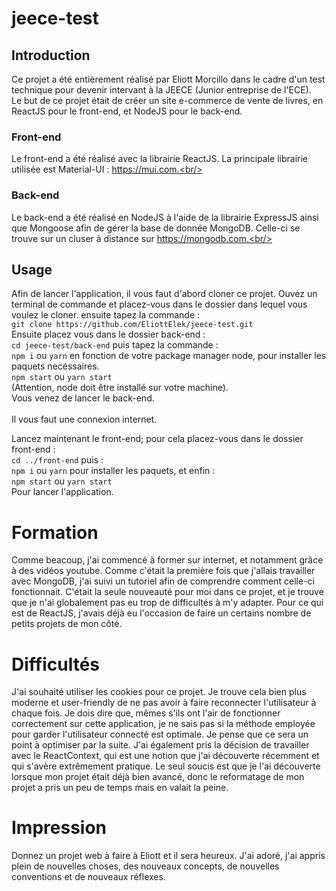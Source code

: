 # jeece-test

## Introduction

Ce projet a été entièrement réalisé par Eliott Morcillo dans le cadre d'un test technique pour devenir intervant à la JEECE (Junior entreprise de l'ECE).<br/>
Le but de ce projet était de créer un site e-commerce de vente de livres, en ReactJS pour le front-end, et NodeJS pour le back-end.<br/>

### Front-end 
Le front-end a été réalisé avec la librairie ReactJS. La principale librairie utilisée est Material-UI : https://mui.com.<br/>
### Back-end
Le back-end a été réalisé en NodeJS à l'aide de la librairie ExpressJS ainsi que Mongoose afin de gérer la base de donnée MongoDB. Celle-ci se trouve sur un cluser
à distance sur https://mongodb.com.<br/>

## Usage

Afin de lancer l'application, il vous faut d'abord cloner ce projet. Ouvez un terminal de commande et placez-vous dans le dossier dans lequel vous voulez le cloner. 
ensuite tapez la commande :<br/>
`git clone https://github.com/EliottElek/jeece-test.git`<br/>
Ensuite placez vous dans le dossier back-end :<br/>
`cd jeece-test/back-end` puis tapez la commande : <br/>
`npm i` ou `yarn` en fonction de votre package manager node, pour installer les paquets necéssaires.<br/>
`npm start` ou `yarn start`<br/>
(Attention, node doit être installé sur votre machine).<br/>
Vous venez de lancer le back-end.<br/><br/>
Il vous faut une connexion internet.  

Lancez maintenant le front-end; pour cela placez-vous dans le dossier front-end :<br/>
`cd ../front-end` puis :<br/>
`npm i` ou `yarn` pour installer les paquets, et enfin :<br/>
`npm start` ou `yarn start`<br/>
Pour lancer l'application.<br/>

# Formation

Comme beacoup, j'ai commencé à former sur internet, et notamment grâce à des vidéos youtube. Comme c'était la première fois que j'allais travailler avec MongoDB, j'ai suivi un tutoriel afin de comprendre comment celle-ci fonctionnait.
C'était la seule nouveauté pour moi dans ce projet, et je trouve que je n'ai globalement pas eu trop de difficultés à m'y adapter. Pour ce qui est de ReactJS, j'avais déjà eu l'occasion de faire un certains nombre de petits projets de mon côté.

# Difficultés

J'ai souhaité utiliser les cookies pour ce projet. Je trouve cela bien plus moderne et user-friendly de ne pas avoir à faire reconnecter l'utilisateur à chaque fois. Je dois dire que, mêmes s'ils ont l'air de fonctionner correctement sur cette application, je ne sais pas si la méthode employée pour garder l'utilisateur connecté est optimale. Je pense que ce sera un point à optimiser par la suite. J'ai également pris la décision de travailler avec le ReactContext, qui est une notion que j'ai découverte récemment et qui s'avère extrêmement pratique. Le seul soucis est que je l'ai découverte lorsque mon projet était déjà bien avancé, donc le reformatage de mon projet a pris un peu de temps mais en valait la peine. 

# Impression

Donnez un projet web à faire à Eliott et il sera heureux. J'ai adoré, j'ai appris plein de nouvelles choses, des nouveaux concepts, de nouvelles conventions et de nouveaux réflexes. 
